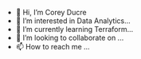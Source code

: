 - 👋 Hi, I’m Corey Ducre
- 👀 I’m interested in Data Analytics...
- 🌱 I’m currently learning Terraform...
- 💞️ I’m looking to collaborate on ...
- 📫 How to reach me ...

<!---
Xabiere-Designs/Xabiere-Designs is a ✨ special ✨ repository because its `README.md` (this file) appears on your GitHub profile.
You can click the Preview link to take a look at your changes.
--->

